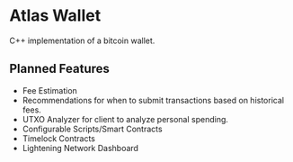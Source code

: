 # Atlas Wallet
C++ implementation of a bitcoin wallet.

## Planned Features
 - Fee Estimation
 - Recommendations for when to submit transactions based on historical fees.
 - UTXO Analyzer for client to analyze personal spending.
 - Configurable Scripts/Smart Contracts
 - Timelock Contracts
 - Lightening Network Dashboard
 